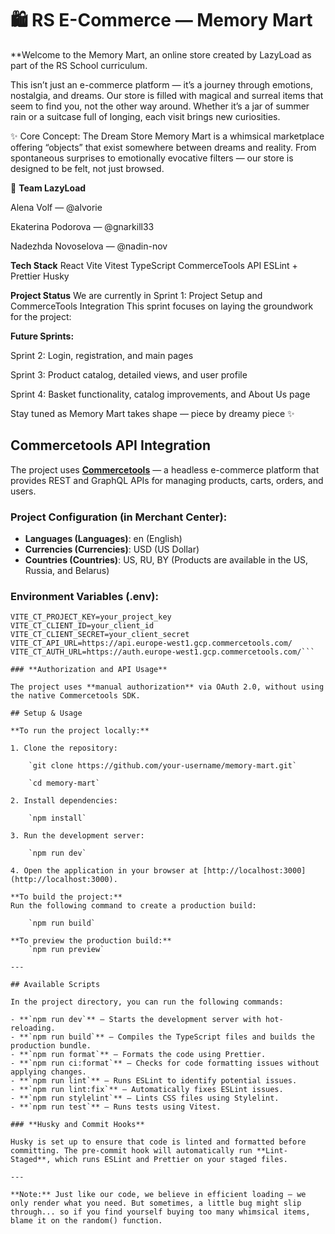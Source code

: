 # 🛍️ **RS E-Commerce — Memory Mart**

**Welcome to the Memory Mart, an online store created by LazyLoad as part of the RS School curriculum.

This isn’t just an e-commerce platform — it’s a journey through emotions, nostalgia, and dreams.
Our store is filled with magical and surreal items that seem to find you, not the other way around. Whether it’s a jar of summer rain or a suitcase full of longing, each visit brings new curiosities.

✨ Core Concept: The Dream Store
Memory Mart is a whimsical marketplace offering “objects” that exist somewhere between dreams and reality.
From spontaneous surprises to emotionally evocative filters — our store is designed to be felt, not just browsed.

🤝 **Team LazyLoad**

Alena Volf — @alvorie

Ekaterina Podorova — @gnarkill33

Nadezhda Novoselova — @nadin-nov

**Tech Stack**
React
Vite
Vitest
TypeScript
CommerceTools API
ESLint + Prettier
Husky

**Project Status**
We are currently in Sprint 1: Project Setup and CommerceTools Integration
This sprint focuses on laying the groundwork for the project:

**Future Sprints:**

Sprint 2: Login, registration, and main pages

Sprint 3: Product catalog, detailed views, and user profile

Sprint 4: Basket functionality, catalog improvements, and About Us page

Stay tuned as Memory Mart takes shape — piece by dreamy piece ✨

## **Commercetools API Integration**

The project uses [**Commercetools**](https://commercetools.com/) — a headless e-commerce platform that provides REST and GraphQL APIs for managing products, carts, orders, and users.

### **Project Configuration (in Merchant Center):**

- **Languages (Languages)**: en (English)
- **Currencies (Currencies)**: USD (US Dollar)
- **Countries (Countries)**: US, RU, BY
  (Products are available in the US, Russia, and Belarus)

### **Environment Variables (.env):**

```env
VITE_CT_PROJECT_KEY=your_project_key
VITE_CT_CLIENT_ID=your_client_id
VITE_CT_CLIENT_SECRET=your_client_secret
VITE_CT_API_URL=https://api.europe-west1.gcp.commercetools.com/
VITE_CT_AUTH_URL=https://auth.europe-west1.gcp.commercetools.com/```

### **Authorization and API Usage**

The project uses **manual authorization** via OAuth 2.0, without using the native Commercetools SDK.

## Setup & Usage

**To run the project locally:**

1. Clone the repository:

    `git clone https://github.com/your-username/memory-mart.git`

    `cd memory-mart`

2. Install dependencies:

    `npm install`

3. Run the development server:

    `npm run dev`

4. Open the application in your browser at [http://localhost:3000](http://localhost:3000).

**To build the project:**
Run the following command to create a production build:

    `npm run build`

**To preview the production build:**
    `npm run preview`

---

## Available Scripts

In the project directory, you can run the following commands:

- **`npm run dev`** — Starts the development server with hot-reloading.
- **`npm run build`** — Compiles the TypeScript files and builds the production bundle.
- **`npm run format`** — Formats the code using Prettier.
- **`npm run ci:format`** — Checks for code formatting issues without applying changes.
- **`npm run lint`** — Runs ESLint to identify potential issues.
- **`npm run lint:fix`** — Automatically fixes ESLint issues.
- **`npm run stylelint`** — Lints CSS files using Stylelint.
- **`npm run test`** — Runs tests using Vitest.

### **Husky and Commit Hooks**

Husky is set up to ensure that code is linted and formatted before committing. The pre-commit hook will automatically run **Lint-Staged**, which runs ESLint and Prettier on your staged files.

---

**Note:** Just like our code, we believe in efficient loading — we only render what you need. But sometimes, a little bug might slip through... so if you find yourself buying too many whimsical items, blame it on the random() function.
